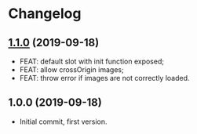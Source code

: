 # Changelog

## [1.1.0](https://github.com/LuXDAmore/vue-fake3d-image-effect/compare/v1.0.0...v1.1.0) (2019-09-18)

- FEAT: default slot with init function exposed;
- FEAT: allow crossOrigin images;
- FEAT: throw error if images are not correctly loaded.

## 1.0.0 (2019-09-18)

- Initial commit, first version.
